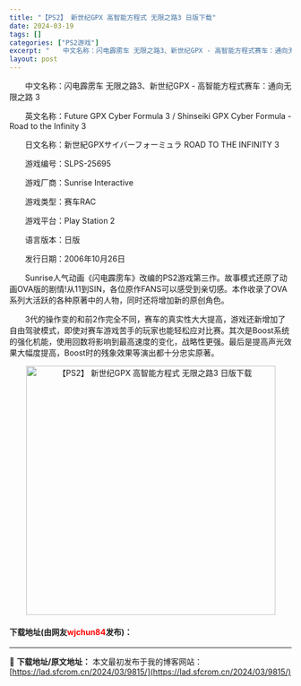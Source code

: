 ```yaml
---
title: "【PS2】 新世纪GPX 高智能方程式 无限之路3 日版下载"
date: 2024-03-19
tags: []
categories: ["PS2游戏"]
excerpt: "　　中文名称：闪电霹雳车 无限之路3、新世纪GPX - 高智能方程式赛车：通向无限之路 3 　　英文名称：Future GPX Cyber Formula 3 / Shinseiki GPX Cyber Formula - Road to the Infinity 3 　　日文名称：新世紀GPXサイ&hellip;"
layout: post
---
```


 <p>　　中文名称：闪电霹雳车 无限之路3、新世纪GPX - 高智能方程式赛车：通向无限之路 3</p> <p>　　英文名称：Future GPX Cyber Formula 3 / Shinseiki GPX Cyber Formula - Road to the Infinity 3</p> <p>　　日文名称：新世紀GPXサイバーフォーミュラ ROAD TO THE INFINITY 3</p> <p>　　游戏编号：SLPS-25695</p> <p>　　游戏厂商：Sunrise Interactive</p> <p>　　游戏类型：赛车RAC</p> <p>　　游戏平台：Play Station 2</p> <p>　　语言版本：日版</p> <p>　　发行日期：2006年10月26日</p> <p>　　Sunrise人气动画《闪电霹雳车》改编的PS2游戏第三作。故事模式还原了动画OVA版的剧情!从11到SIN，各位原作FANS可以感受到亲切感。本作收录了OVA系列大活跃的各种原著中的人物，同时还将增加新的原创角色。</p> <p>　　3代的操作变的和前2作完全不同，赛车的真实性大大提高，游戏还新增加了自由驾驶模式，即使对赛车游戏苦手的玩家也能轻松应对比赛。其次是Boost系统的强化机能，使用回数将影响到最高速度的变化，战略性更强。最后是提高声光效果大幅度提高，Boost时的残象效果等演出都十分忠实原著。</p> <p align="center"><img align="" border="0" src="https://lad.sfcrom.cn/wp-content/uploads/2024/03/20240319_65f998d58cfba.jpg" width="445" alt="【PS2】 新世纪GPX 高智能方程式 无限之路3 日版下载" /></p> <p><h4>下载地址(由网友<font color="red">wjchun84</font>发布)：</h4></p> 

---
📖 **下载地址/原文地址：** 本文最初发布于我的博客网站：[https://lad.sfcrom.cn/2024/03/9815/](https://lad.sfcrom.cn/2024/03/9815/)
